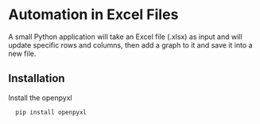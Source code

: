
# Automation in Excel Files

A small Python application will take an Excel file (.xlsx) as input and will update specific rows and columns, then add a graph to it and save it into a new file.

## Installation

Install the openpyxl



```bash
  pip install openpyxl
```




